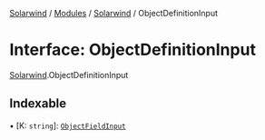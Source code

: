 [Solarwind](../README.md) / [Modules](../modules.md) / [Solarwind](../modules/Solarwind.md) / ObjectDefinitionInput

# Interface: ObjectDefinitionInput

[Solarwind](../modules/Solarwind.md).ObjectDefinitionInput

## Indexable

▪ [K: `string`]: [`ObjectFieldInput`](../modules/Solarwind.md#objectfieldinput)
